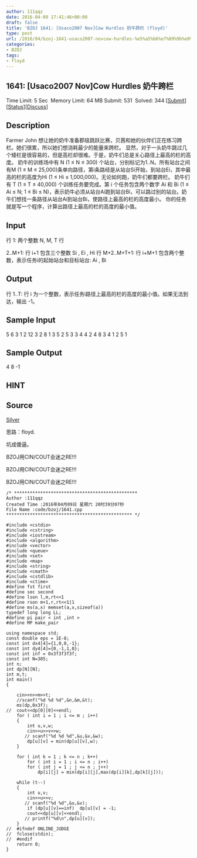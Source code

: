 ```yaml
---
author: 111qqz
date: 2016-04-09 17:41:46+00:00
draft: false
title: 'BZOJ 1641: [Usaco2007 Nov]Cow Hurdles 奶牛跨栏 (floyd)'
type: post
url: /2016/04/bzoj-1641-usaco2007-novcow-hurdles-%e5%a5%b6%e7%89%9b%e8%b7%a8%e6%a0%8f-floyd/
categories:
- BZOJ
tags:
- floyd
---
```





## 1641: [Usaco2007 Nov]Cow Hurdles 奶牛跨栏


Time Limit: 5 Sec  Memory Limit: 64 MB
Submit: 531  Solved: 344
[[Submit](http://www.lydsy.com/JudgeOnline/submitpage.php?id=1641)][[Status](http://www.lydsy.com/JudgeOnline/problemstatus.php?id=1641)][[Discuss](http://www.lydsy.com/JudgeOnline/bbs.php?id=1641)]


## Description






Farmer John 想让她的奶牛准备郡级跳跃比赛，贝茜和她的伙伴们正在练习跨栏。她们很累，所以她们想消耗最少的能量来跨栏。 显然，对于一头奶牛跳过几个矮栏是很容易的，但是高栏却很难。于是，奶牛们总是关心路径上最高的栏的高度。 奶牛的训练场中有 N (1 ≤ N ≤ 300) 个站台，分别标记为1..N。所有站台之间有M (1 ≤ M ≤ 25,000)条单向路径，第i条路经是从站台Si开始，到站台Ei，其中最高的栏的高度为Hi (1 ≤ Hi ≤ 1,000,000)。无论如何跑，奶牛们都要跨栏。 奶牛们有 T (1 ≤ T ≤ 40,000) 个训练任务要完成。第 i 个任务包含两个数字 Ai 和 Bi (1 ≤ Ai ≤ N; 1 ≤ Bi ≤ N)，表示奶牛必须从站台Ai跑到站台Bi，可以路过别的站台。奶牛们想找一条路径从站台Ai到站台Bi，使路径上最高的栏的高度最小。 你的任务就是写一个程序，计算出路径上最高的栏的高度的最小值。






## Input






行 1: 两个整数 N, M, T 行

2..M+1: 行 i+1 包含三个整数 Si , Ei , Hi 行 M+2..M+T+1: 行 i+M+1 包含两个整数，表示任务i的起始站台和目标站台: Ai , Bi






## Output






行 1..T: 行 i 为一个整数，表示任务i路径上最高的栏的高度的最小值。如果无法到达，输出 -1。






## Sample Input




5 6 3
1 2 12
3 2 8
1 3 5
2 5 3
3 4 4
2 4 8
3 4
1 2
5 1





## Sample Output




4
8
-1





## HINT







## Source






[Silver](http://www.lydsy.com/JudgeOnline/problemset.php?search=Silver)






思路：floyd.

坑成傻逼。

BZOJ用CIN/COUT会迷之RE!!!

BZOJ用CIN/COUT会迷之RE!!!

BZOJ用CIN/COUT会迷之RE!!!







 

    
    /* ***********************************************
    Author :111qqz
    Created Time :2016年04月09日 星期六 20时39分07秒
    File Name :code/bzoj/1641.cpp
    ************************************************ */
    
    #include <cstdio>
    #include <cstring>
    #include <iostream>
    #include <algorithm>
    #include <vector>
    #include <queue>
    #include <set>
    #include <map>
    #include <string>
    #include <cmath>
    #include <cstdlib>
    #include <ctime>
    #define fst first
    #define sec second
    #define lson l,m,rt<<1
    #define rson m+1,r,rt<<1|1
    #define ms(a,x) memset(a,x,sizeof(a))
    typedef long long LL;
    #define pi pair < int ,int >
    #define MP make_pair
    
    using namespace std;
    const double eps = 1E-8;
    const int dx4[4]={1,0,0,-1};
    const int dy4[4]={0,-1,1,0};
    const int inf = 0x3f3f3f3f;
    const int N=305;
    int n;
    int dp[N][N];
    int m,t;
    int main()
    {
    
    	cin>>n>>m>>t;
    	//scanf("%d %d %d",&n,&m,&t);
    	ms(dp,0x3f);
    //	cout<<dp[0][0]<<endl;
    	for ( int i = 1 ; i <= m ; i++)
    	{
    	    int u,v,w;
    	    cin>>u>>v>>w;
    	   // scanf("%d %d %d",&u,&v,&w);
    	    dp[u][v] = min(dp[u][v],w);
    	}
    
    	for ( int k = 1 ; k <= n ; k++)
    	    for ( int i = 1 ; i <= n ; i++)
    		for ( int j = 1 ; j <= n ; j++)
    		    dp[i][j] = min(dp[i][j],max(dp[i][k],dp[k][j]));
    
    	while (t--)
    	{
    	    int u,v;
    	    cin>>u>>v;
    	   // scanf("%d %d",&u,&v);
    	    if (dp[u][v]==inf)  dp[u][v] = -1;
    	    cout<<dp[u][v]<<endl;
    	   // printf("%d\n",dp[u][v]);
    	}
    //  #ifndef ONLINE_JUDGE  
    //  fclose(stdin);
    //  #endif
        return 0;
    }
    



